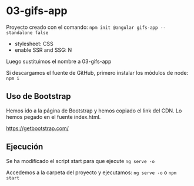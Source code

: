 # 03-gifs-app

Proyecto creado con el comando: `npm init @angular gifs-app --standalone false`

- stylesheet: CSS
- enable SSR and SSG: N

Luego sustituimos el nombre a 03-gifs-app

Si descargamos el fuente de GitHub, primero instalar los módulos de node: `npm i`

## Uso de Bootstrap

Hemos ido a la página de Bootstrap y hemos copiado el link del CDN. Lo hemos pegado en el fuente index.html.

https://getbootstrap.com/

## Ejecución

Se ha modificado el script start para que ejecute `ng serve -o`

Accedemos a la carpeta del proyecto y ejecutamos: `ng serve -o` o `npm start`
